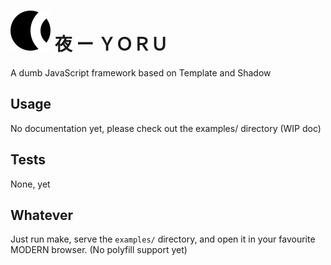 # ![Yoru Logo](examples/img/favicon.png) 夜 ー ＹＯＲＵ

A dumb JavaScript framework based on Template and Shadow

## Usage

No documentation yet, please check out the examples/ directory (WIP doc)

## Tests

None, yet

## Whatever

Just run make, serve the `examples/` directory, and open it in your favourite MODERN browser. (No polyfill support yet)
